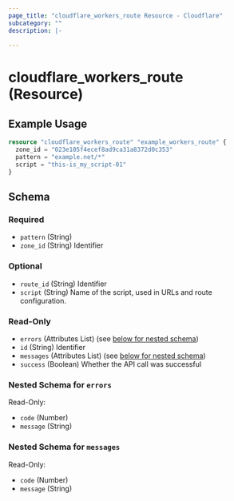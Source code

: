 ```yaml
---
page_title: "cloudflare_workers_route Resource - Cloudflare"
subcategory: ""
description: |-
  
---
```


# cloudflare_workers_route (Resource)



## Example Usage

```terraform
resource "cloudflare_workers_route" "example_workers_route" {
  zone_id = "023e105f4ecef8ad9ca31a8372d0c353"
  pattern = "example.net/*"
  script = "this-is_my_script-01"
}
```

<!-- schema generated by tfplugindocs -->
## Schema

### Required

- `pattern` (String)
- `zone_id` (String) Identifier

### Optional

- `route_id` (String) Identifier
- `script` (String) Name of the script, used in URLs and route configuration.

### Read-Only

- `errors` (Attributes List) (see [below for nested schema](#nestedatt--errors))
- `id` (String) Identifier
- `messages` (Attributes List) (see [below for nested schema](#nestedatt--messages))
- `success` (Boolean) Whether the API call was successful

<a id="nestedatt--errors"></a>
### Nested Schema for `errors`

Read-Only:

- `code` (Number)
- `message` (String)


<a id="nestedatt--messages"></a>
### Nested Schema for `messages`

Read-Only:

- `code` (Number)
- `message` (String)


